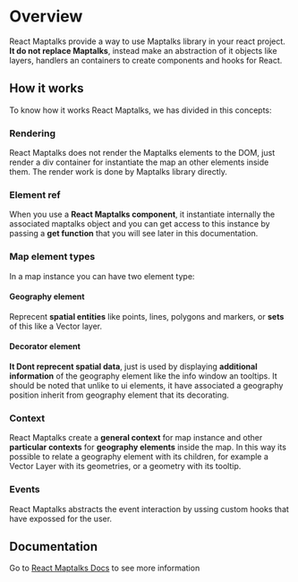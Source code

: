 # Overview

React Maptalks provide a way to use Maptalks library in your react project. **It do not replace Maptalks**, instead make an abstraction of it objects like layers, handlers an containers to create components and hooks for React.

## How it works

To know how it works React Maptalks, we has divided in this concepts:

### Rendering

React Maptalks does not render the Maptalks elements to the DOM, just render a div container for instantiate the map an other elements inside them. The render work is done by Maptalks library directly.

### Element ref

When you use a  **React Maptalks component**, it instantiate internally the associated maptalks object and you can get access to this instance by passing a **get function** that you will see later in this documentation.

### Map element types

In a map instance you can have two element type: 

#### Geography element
Reprecent **spatial entities** like points, lines, polygons and markers, or **sets** of this like a Vector layer.

#### Decorator element
**It Dont reprecent spatial data**, just is used by displaying **additional information** of the geography element like the info window an tooltips. It should be noted that unlike to ui elements, it have associated a geography position inherit from geography element that its decorating.

### Context

React Maptalks create a **general context** for map instance and other **particular contexts** for **geography elements** inside the map. In this way its possible to relate a geography element with its children, for example a Vector Layer with its geometries, or a geometry with its tooltip.

### Events

React Maptalks abstracts the event interaction by ussing custom hooks that have expossed for the user.

## Documentation

Go to [React Maptalks Docs](https://migueloncoder.github.io/react-maptalks-doc/) to see more information